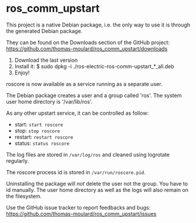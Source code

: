 ros_comm_upstart
================

This project is a native Debian package, i.e. the only way to use it
is through the generated Debian package.

They can be found on the Downloads section of the GitHub project:
https://github.com/thomas-moulard/ros_comm_upstart/downloads

1. Download the last version
2. Install it:
$ sudo dpkg -i ./ros-electric-ros-comm-upstart_*_all.deb
3. Enjoy!

roscore is now available as a service running as a separate user.

The Debian package creates a user and a group called 'ros'.
The system user home directory is '/var/lib/ros'.

As any other upstart service, it can be controlled as follow:

   * start: `start roscore`
   * stop: `stop roscore`
   * restart: `restart roscore`
   * status: `status roscore`

The log files are stored in `/var/log/ros` and cleaned using logrotate
regularly.

The roscore process id is stored in `/var/run/roscore.pid`.

Uninstalling the package will *not* delete the user not the group.
You have to id manually. The user home directory as well as the logs
will also remain on the filesystem.

Use the GitHub issue tracker to report feedbacks and bugs:
https://github.com/thomas-moulard/ros_comm_upstart/issues
